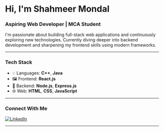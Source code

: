 # Hi, I'm Shahmeer Mondal

### Aspiring Web Developer | MCA Student

I'm passionate about building full-stack web applications and continuously exploring new technologies. Currently diving deeper into backend development and sharpening my frontend skills using modern frameworks.

---

### Tech Stack

- 💡 Languages: **C++**, **Java**
- 🖼️ Frontend: **React.js**
- 🔧 Backend: **Node.js**, **Express.js**
- 🌐 Web: **HTML**, **CSS**, **JavaScript**

---

### Connect With Me

[![LinkedIn](https://img.shields.io/badge/LinkedIn-Shahmeer%20Mondal-blue?style=for-the-badge&logo=linkedin)](https://www.linkedin.com/in/shahmeer24mondal/)

---
